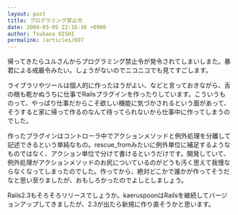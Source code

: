 ```yaml
---
layout: post
title: プログラミング禁止令
date: 2009-03-05 22:16:16 +0900
author: Tsukasa OISHI
permalink: /articles/697
---
```



帰ってきたらユルさんからプログラミング禁止令が発令されてしまいしまた。暴君による戒厳令みたい。しょうがないのでニコニコでも見てすごします。  

ライブラリやツールは個人的に作ったほうがよい、などと言っておきながら、舌の根も乾かぬうちに仕事でRailsプラグインを作ったりしています。こういうものって、やっぱり仕事だからこそ欲しい機能に気づかされるという面があって、そうすると家に帰って作るのなんて待ってられないから仕事中に作ってしまうのでした。  

作ったプラグインはコントローラ中でアクションメソッドと例外処理を分離して記述できるという単純なもの。rescue\_fromみたいに例外単位に補足するようなものではなく、アクション単位で分けて書けるというだけです。開発していて、例外処理がアクションメソッドのお尻についているのがどうも汚く思えて我慢ならなくなってしまったのでした。作ってから、絶対どこかで誰かが作ってそうだなと思い至りましたが、おもしろかったのでよしとしましょう。  

Rails2.3もそろそろリリースでしょうか。kaeruspoonはRailsを継続してバージョンアップしてきましたが、2.3が出たら新規に作り直そうかと思います。  

